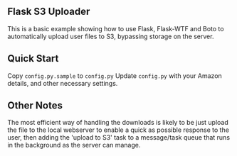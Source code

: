 ## Flask S3 Uploader

This is a basic example showing how to use Flask, Flask-WTF and Boto
to automatically upload user files to S3, bypassing storage on the server.

## Quick Start

Copy `config.py.sample` to `config.py`
Update `config.py` with your Amazon details, and other necessary
settings.

## Other Notes

The most efficient way of handling the downloads is likely to be
just upload the file to the local webserver to enable a quick
as possible response to the user, then adding the 'upload to S3'
task to a message/task queue that runs in the background as the
server can manage.
